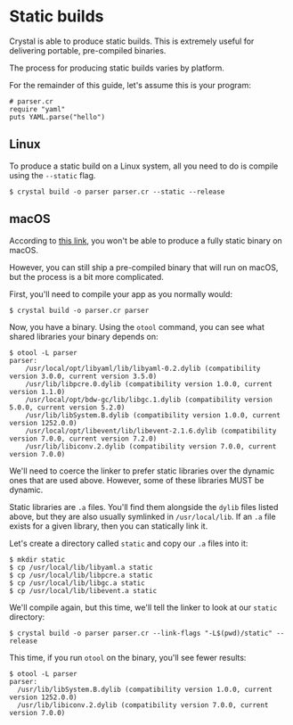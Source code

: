 # Static builds

Crystal is able to produce static builds. This is extremely useful for delivering portable, pre-compiled binaries.

The process for producing static builds varies by platform.

For the remainder of this guide, let's assume this is your program:

```crystal
# parser.cr
require "yaml"
puts YAML.parse("hello")
```

## Linux

To produce a static build on a Linux system, all you need to do is compile using the `--static` flag.

    $ crystal build -o parser parser.cr --static --release

## macOS

According to [this link](https://developer.apple.com/library/content/qa/qa1118/_index.html), you won't be able to produce a fully static binary on macOS.

However, you can still ship a pre-compiled binary that will run on macOS, but the process is a bit more complicated.

First, you'll need to compile your app as you normally would:

    $ crystal build -o parser.cr parser

Now, you have a binary. Using the `otool` command, you can see what shared libraries your binary depends on:

    $ otool -L parser
    parser:
        /usr/local/opt/libyaml/lib/libyaml-0.2.dylib (compatibility version 3.0.0, current version 3.5.0)
        /usr/lib/libpcre.0.dylib (compatibility version 1.0.0, current version 1.1.0)
        /usr/local/opt/bdw-gc/lib/libgc.1.dylib (compatibility version 5.0.0, current version 5.2.0)
        /usr/lib/libSystem.B.dylib (compatibility version 1.0.0, current version 1252.0.0)
        /usr/local/opt/libevent/lib/libevent-2.1.6.dylib (compatibility version 7.0.0, current version 7.2.0)
        /usr/lib/libiconv.2.dylib (compatibility version 7.0.0, current version 7.0.0)

We'll need to coerce the linker to prefer static libraries over the dynamic ones that are used above. However, some of these libraries MUST be dynamic.

Static libraries are `.a` files. You'll find them alongside the `dylib` files listed above, but they are also usually symlinked in `/usr/local/lib`. If an `.a` file exists for a given library, then you can statically link it.

Let's create a directory called `static` and copy our `.a` files into it:

    $ mkdir static
    $ cp /usr/local/lib/libyaml.a static
    $ cp /usr/local/lib/libpcre.a static
    $ cp /usr/local/lib/libgc.a static
    $ cp /usr/local/lib/libevent.a static

We'll compile again, but this time, we'll tell the linker to look at our `static` directory:

    $ crystal build -o parser parser.cr --link-flags "-L$(pwd)/static" --release

This time, if you run `otool` on the binary, you'll see fewer results:

    $ otool -L parser
    parser:
      /usr/lib/libSystem.B.dylib (compatibility version 1.0.0, current version 1252.0.0)
      /usr/lib/libiconv.2.dylib (compatibility version 7.0.0, current version 7.0.0)
